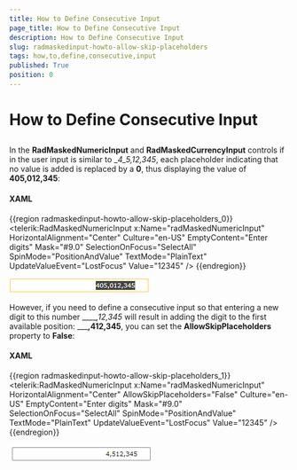 ```yaml
---
title: How to Define Consecutive Input
page_title: How to Define Consecutive Input
description: How to Define Consecutive Input
slug: radmaskedinput-howto-allow-skip-placeholders
tags: how,to,define,consecutive,input
published: True
position: 0
---
```


# How to Define Consecutive Input



## 

In the __RadMaskedNumericInput__ and __RadMaskedCurrencyInput__ controls if in the user input is similar to __4_5,_12,345__, each placeholder indicating that no value is added is replaced by a __0__, thus displaying the value of __405,012,345__:

#### __XAML__

{{region radmaskedinput-howto-allow-skip-placeholders_0}}
	        <telerik:RadMaskedNumericInput x:Name="radMaskedNumericInput" 
	                                       HorizontalAlignment="Center"
	                                       Culture="en-US"
	                                       EmptyContent="Enter digits"
	                                       Mask="#9.0"
	                                       SelectionOnFocus="SelectAll"
	                                       SpinMode="PositionAndValue"
	                                       TextMode="PlainText"
	                                       UpdateValueEvent="LostFocus"
	                                       Value="12345" />
	{{endregion}}



![](images/radmaskedinput_howto_skip_placeholders.png)

However, if you need to define a consecutive input so that entering a new digit to this number  _____,_12,345__ will result in adding the digit to the first available position: _____,412,345__, you can set the __AllowSkipPlaceholders__ property to __False__:

#### __XAML__

{{region radmaskedinput-howto-allow-skip-placeholders_1}}
	        <telerik:RadMaskedNumericInput x:Name="radMaskedNumericInput" 
	                                       HorizontalAlignment="Center"
	                                       AllowSkipPlaceholders="False"
	                                       Culture="en-US"
	                                       EmptyContent="Enter digits"
	                                       Mask="#9.0"
	                                       SelectionOnFocus="SelectAll"
	                                       SpinMode="PositionAndValue"
	                                       TextMode="PlainText"
	                                       UpdateValueEvent="LostFocus"
	                                       Value="12345" />
	{{endregion}}



![](images/radmaskedinput_howto_skip_placeholders_false.png)
